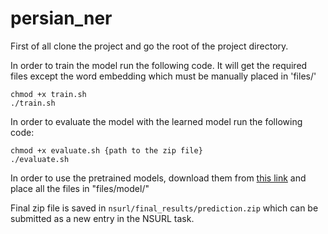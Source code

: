 # persian_ner

First of all clone the project and go the root of the project directory.

In order to train the model run the following code. It will get the required files except the word embedding which must be manually placed in 'files/'

```angular2html
chmod +x train.sh
./train.sh
```

In order to evaluate the model with the learned model run the following code:

```angular2html
chmod +x evaluate.sh {path to the zip file}
./evaluate.sh
```

In order to use the pretrained models, download them from <a href="https://www.dropbox.com/sh/hagmzbq7nh4vfuj/AACgIuwWUXRT5FChz3RucI_5a?dl=0">this link</a> and place all the files in "files/model/"

Final zip file is saved in `nsurl/final_results/prediction.zip` which can be submitted as a new entry in the NSURL task.
